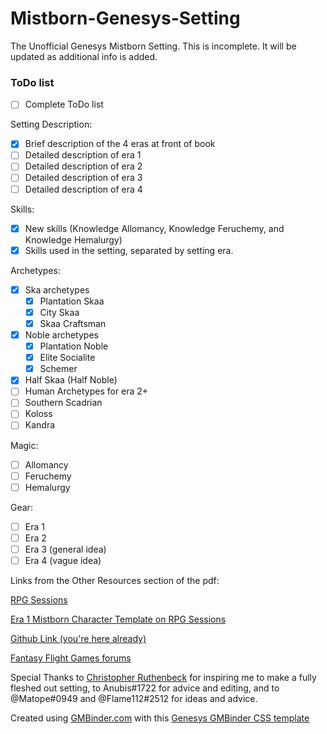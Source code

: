 # Mistborn-Genesys-Setting
The Unofficial Genesys Mistborn Setting. 
This is incomplete. It will be updated as additional info is added.


### ToDo list
- [ ] Complete ToDo list

Setting Description:
- [x] Brief description of the 4 eras at front of book
- [ ] Detailed description of era 1 
- [ ] Detailed description of era 2 
- [ ] Detailed description of era 3 
- [ ] Detailed description of era 4 

Skills:
- [x] New skills (Knowledge Allomancy, Knowledge Feruchemy, and Knowledge Hemalurgy)
- [x] Skills used in the setting, separated by setting era.

Archetypes:
- [x] Ska archetypes
  - [x] Plantation Skaa
  - [x] City Skaa
  - [x] Skaa Craftsman
- [x] Noble archetypes
  - [x] Plantation Noble
  - [x] Elite Socialite
  - [x] Schemer
- [x] Half Skaa (Half Noble)
- [ ] Human Archetypes for era 2+
- [ ] Southern Scadrian
- [ ] Koloss
- [ ] Kandra

Magic:
- [ ] Allomancy
- [ ] Feruchemy
- [ ] Hemalurgy

Gear:
- [ ] Era 1
- [ ] Era 2
- [ ] Era 3 (general idea)
- [ ] Era 4 (vague idea)

Links from the Other Resources section of the pdf:

[RPG Sessions](https://rpgsessions.com)

[Era 1 Mistborn Character Template on RPG Sessions](https://app.rpgsessions.com/char/ffg-gen/player/5fa5eb30010c2c00117caeb6)

[Github Link (you're here already)](https://github.com/Craftidore/Mistborn-Genesys-Setting)

[Fantasy Flight Games forums](https://community.fantasyflightgames.com/topic/312335-genesys-mistborn/)


Special Thanks to [Christopher Ruthenbeck](http://anchor.fm/excess-advantage/) for inspiring me to make a fully fleshed out setting, to Anubis#1722 for advice and editing, and to @Matope#0949 and @Flame112#2512 for ideas and advice.


Created using [GMBinder.com](https://www.gmbinder.com/) with this [Genesys GMBinder CSS template](https://www.gmbinder.com/share/-LHIkkVnQ-4SgYYnHmI9)
